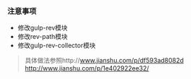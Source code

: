 ### 注意事项
- 修改gulp-rev模块
- 修改rev-path模块
- 修改gulp-rev-collector模块

> 具体做法参照http://www.jianshu.com/p/df593ad8082d 
> http://www.jianshu.com/p/1e402922ee32/